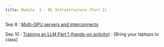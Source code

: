 ```yaml
---
title: Module  3 - ML Infrastructure (Part 1)
---
```


Sep 8
: [Multi-GPU servers and interconnects]()
  

Sep 10
: [Training an LLM Part 1 (hands-on activity)](https://www.manning.com/books/build-a-large-language-model-from-scratch)
  : [Bring your laptops to class]
